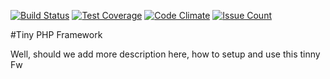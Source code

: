 [![Build Status](https://travis-ci.org/jandjerry/tinyfw.svg?branch=master)](https://travis-ci.org/jandjerry/tinyfw)
[![Test Coverage](https://codeclimate.com/github/jandjerry/tinyfw/badges/coverage.svg)](https://codeclimate.com/github/jandjerry/tinyfw/coverage)
[![Code Climate](https://codeclimate.com/github/jandjerry/tinyfw/badges/gpa.svg)](https://codeclimate.com/github/jandjerry/tinyfw)
[![Issue Count](https://codeclimate.com/github/jandjerry/tinyfw/badges/issue_count.svg)](https://codeclimate.com/github/jandjerry/tinyfw)

#Tiny PHP Framework

Well, should we add more description here, how to setup and use this tinny Fw
